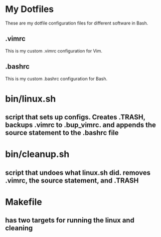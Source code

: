 # My Dotfiles
These are my dotfile configuration files for different software in Bash.
## .vimrc
This is my custom .vimrc configuration for Vim.
## .bashrc
This is my custom .bashrc configuration for Bash.
# bin/linux.sh 
## script that sets up configs. Creates .TRASH, backups .vimrc to .bup_vimrc. and appends the source statement to the .bashrc file
# bin/cleanup.sh
## script that undoes what linux.sh did. removes .vimrc, the source statement, and .TRASH
# Makefile
## has two targets for running the linux and cleaning
